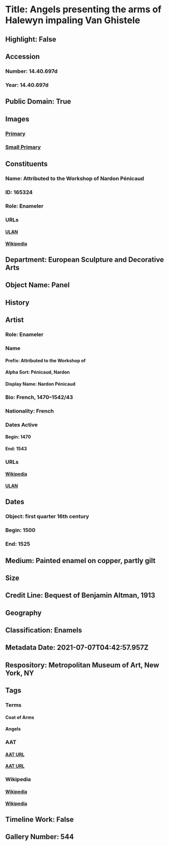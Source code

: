 # Title: Angels presenting the arms of Halewyn impaling Van Ghistele
## Highlight: False
## Accession
### Number: 14.40.697d
### Year: 14.40.697d
## Public Domain: True
## Images
### [Primary](https://images.metmuseum.org/CRDImages/es/original/ES339.jpg)
### [Small Primary](https://images.metmuseum.org/CRDImages/es/web-large/ES339.jpg)
## Constituents
### Name: Attributed to the Workshop of Nardon Pénicaud
### ID: 165324
### Role: Enameler
### URLs
#### [ULAN](http://vocab.getty.edu/page/ulan/500067558)
#### [Wikipedia](https://www.wikidata.org/wiki/Q18508551)
## Department: European Sculpture and Decorative Arts
## Object Name: Panel
## History
## Artist
### Role: Enameler
### Name
#### Prefix: Attributed to the Workshop of
#### Alpha Sort: Pénicaud, Nardon
#### Display Name: Nardon Pénicaud
### Bio: French, 1470–1542/43
### Nationality: French
### Dates Active
#### Begin: 1470
#### End: 1543
### URLs
#### [Wikipedia](https://www.wikidata.org/wiki/Q18508551)
#### [ULAN](http://vocab.getty.edu/page/ulan/500067558)
## Dates
### Object: first quarter 16th century
### Begin: 1500
### End: 1525
## Medium: Painted enamel on copper, partly gilt
## Size
## Credit Line: Bequest of Benjamin Altman, 1913
## Geography
## Classification: Enamels
## Metadata Date: 2021-07-07T04:42:57.957Z
## Respository: Metropolitan Museum of Art, New York, NY
## Tags
### Terms
#### Coat of Arms
#### Angels
### AAT
#### [AAT URL](http://vocab.getty.edu/page/aat/300126352)
#### [AAT URL](http://vocab.getty.edu/page/aat/300379004)
### Wikipedia
#### [Wikipedia]()
#### [Wikipedia]()
## Timeline Work: False
## Gallery Number: 544